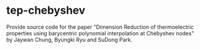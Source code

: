 # tep-chebyshev
Provide source code for the paper "Dimension Reduction of thermoelectric properties using barycentric polynomial interpolation at Chebyshev nodes" by Jaywan Chung, Byungki Ryu and SuDong Park.
